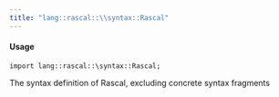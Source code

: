 ```yaml
---
title: "lang::rascal::\\syntax::Rascal"
---
```


#### Usage

`import lang::rascal::\syntax::Rascal;`

The syntax definition of Rascal, excluding concrete syntax fragments



